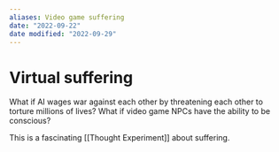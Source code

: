 ```yaml
---
aliases: Video game suffering
date: "2022-09-22"
date modified: "2022-09-29"
---
```


# Virtual suffering
What if AI wages war against each other by threatening each other to torture millions of lives? What if video game NPCs have the ability to be conscious?

This is a fascinating [[Thought Experiment]] about suffering.
